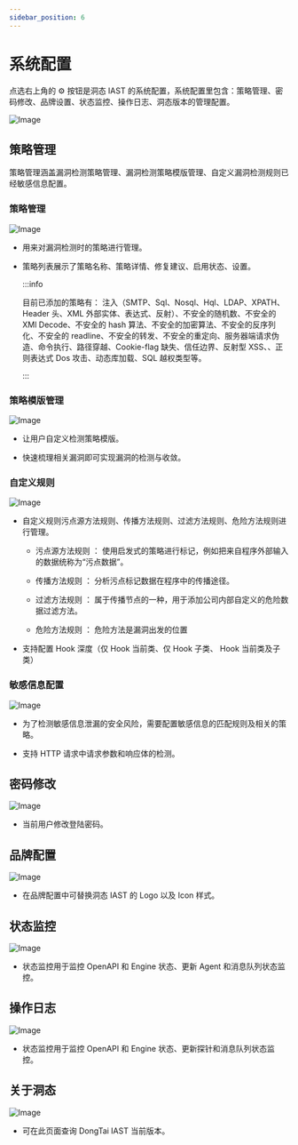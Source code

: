 ```yaml
---
sidebar_position: 6
---
```


# 系统配置

点选右上角的 ⚙️ 按钮是洞态 IAST 的系统配置，系统配置里包含：策略管理、密码修改、品牌设置、状态监控、操作日志、洞态版本的管理配置。

![Image](images/zh_bars.png)

## 策略管理
策略管理涵盖漏洞检测策略管理、漏洞检测策略模版管理、自定义漏洞检测规则已经敏感信息配置。

### 策略管理

![Image](images/zh_policy_management.png "")

* 用来对漏洞检测时的策略进行管理。

* 策略列表展示了策略名称、策略详情、修复建议、启用状态、设置。

	:::info

	目前已添加的策略有：
	注入（SMTP、Sql、Nosql、Hql、LDAP、XPATH、Header 头、XML 外部实体、表达式、反射）、不安全的随机数、不安全的 XMl Decode、不安全的 hash 算法、不安全的加密算法、不安全的反序列化、不安全的 readline、不安全的转发、不安全的重定向、服务器端请求伪造、命令执行、路径穿越、Cookie-flag 缺失、信任边界、反射型 XSS、、正则表达式 Dos 攻击、动态库加载、SQL 越权类型等。

	:::

### 策略模版管理

![Image](images/zh_policy_template.png "")

* 让用户自定义检测策略模版。

* 快速梳理相关漏洞即可实现漏洞的检测与收敛。

### 自定义规则

![Image](images/zh_rule.png "")

* 自定义规则污点源方法规则、传播方法规则、过滤方法规则、危险方法规则进行管理。
	
	* 污点源方法规则 ： 使用启发式的策略进行标记，例如把来自程序外部输入的数据统称为“污点数据”。

	* 传播方法规则 ： 分析污点标记数据在程序中的传播途径。

	* 过滤方法规则 ： 属于传播节点的一种，用于添加公司内部自定义的危险数据过滤方法。

	* 危险方法规则 ： 危险方法是漏洞出发的位置

* 支持配置 Hook 深度（仅 Hook 当前类、仅 Hook 子类、 Hook 当前类及子类）

### 敏感信息配置

![Image](images/zh_sensitive_management.png "")

* 为了检测敏感信息泄漏的安全风险，需要配置敏感信息的匹配规则及相关的策略。

* 支持 HTTP 请求中请求参数和响应体的检测。

## 密码修改

![Image](images/zh_change_pwd.png "")

* 当前用户修改登陆密码。

## 品牌配置

![Image](images/zh_dongtai_logo.png "")

* 在品牌配置中可替换洞态 IAST 的 Logo 以及 Icon 样式。

## 状态监控

![Image](images/zh_dongtai_status.png "")

* 状态监控用于监控 OpenAPI 和 Engine 状态、更新 Agent 和消息队列状态监控。

## 操作日志

![Image](images/zh_dongtai_log.png "")

* 状态监控用于监控 OpenAPI 和 Engine 状态、更新探针和消息队列状态监控。

## 关于洞态

![Image](images/zh_dongtai_version.png "")

* 可在此页面查询 DongTai IAST 当前版本。
